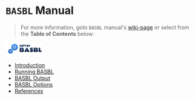 # `BASBL` Manual

> For more information, goto `BASBL` manual's [wiki-page](https://github.com/basblsolver/manual/wiki)
> or select from the **Table of Contents** below:

<a href="https://github.com/basblsolver/manual/wiki"><img src="https://github.com/basblsolver/manual/blob/master/images/BASBL-logo-landscape.png" width="100"></a>
* [Introduction](https://github.com/basblsolver/manual/wiki/Introduction)
* [Running BASBL](https://github.com/basblsolver/manual/wiki/Running-BASBL)
* [BASBL Output](https://github.com/basblsolver/manual/wiki/BASBL-Output)
* [BASBL Options](https://github.com/basblsolver/manual/wiki/BASBL-Options)
* [References](https://github.com/basblsolver/manual/wiki/References)
